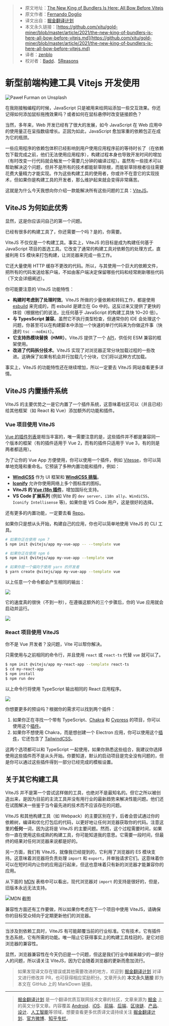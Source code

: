> * 原文地址：[The New King of Bundlers Is Here: All Bow Before Vitejs](https://blog.bitsrc.io/the-new-king-of-bundlers-is-here-all-bow-before-vitejs-fe6f42c97ce9)
> * 原文作者：[Fernando Doglio](https://medium.com/@deleteman123)
> * 译文出自：[掘金翻译计划](https://github.com/xitu/gold-miner)
> * 本文永久链接：[https://github.com/xitu/gold-miner/blob/master/article/2021/the-new-king-of-bundlers-is-here-all-bow-before-vitejs.md](https://github.com/xitu/gold-miner/blob/master/article/2021/the-new-king-of-bundlers-is-here-all-bow-before-vitejs.md)
> * 译者：[zenblo](https://github.com/zenblo)
> * 校对者：[Badd](https://juejin.cn/user/1134351730353207)、[5Reasons](https://github.com/5Reasons)

# 新型前端构建工具 Vitejs 开发使用

![[Paweł Furman](https://unsplash.com/@pawelo81?utm_source=unsplash&utm_medium=referral&utm_content=creditCopyText) on [Unsplash](https://unsplash.com/s/photos/king?utm_source=unsplash&utm_medium=referral&utm_content=creditCopyText)](https://cdn-images-1.medium.com/max/13714/1*LlgpXcXbw-wEPTqxiRDDDw.jpeg)

在我刚接触编程的时候，JavaScript 只是被用来给网站添加一些交互效果。你还记得如何添加鼠标拖拽效果吗？或者如何在鼠标悬停时改变链接颜色？

当然，多年来，Web 开发已经有了很大的发展，如今 JavaScript 在 Web 应用中的使用量正在呈指数级增长。正因为如此，JavaScript 愈加笨重的依赖包正在成为它的瓶颈。

一些应用程序的依赖包体积已经影响到用户使用应用程序前的等待时长了（在依赖包下载完成之前，他们无法使用应用程序），构建过程本身也导致开发时间的增加（有时改变一行代码就会触发一个需要几分钟的编译过程）。虽然有一些技术可以帮助解决这个问题，但并不是所有的技术都能斩草除根，而能斩草除根者往往需要花费大量精力才能实现。作为这些构建工具的使用者，你或许不在意它的实现技术，但如果你是构建工具的开发者，那么维护起来就会变得非常痛苦。

这就是为什么今天我想向你介绍一款能解决所有这些问题的工具：[ViteJS](https://vitejs.dev/)。

## ViteJS 为何如此优秀

显然，这是你应该问自己的第一个问题。

已经有很多的构建工具了，你还需要一个吗？是的，你需要。

ViteJS 不仅仅是一个构建工具。事实上，ViteJS 的目标是成为构建任何基于 JavaScript 项目的首选工具。它改变了通常的构建工具对依赖包的处理方式，直接利用 ES 模块来打包构建，让浏览器来完成一些工作。

它还大量使用 HTTP 缓存不更改的代码。所以，与其使用一个巨大的依赖文件，把所有的代码发送给客户端，不如由客户端决定保留哪些代码和经常刷新哪些代码（下文会详细阐述）。

你可能要注意的 ViteJS 功能特性：

* **构建时考虑到了处理时效**。ViteJS 所做的少量依赖和转码工作，都是使用 [esbuild](https://esbuild.github.io/) 来完成的，而 esbuild 是建立在 Go 中的。这反过来又提供了更快的体验（根据他们的说法，比任何基于 JavaScript 的构建工具快 10~20 倍）。
* **与 TypesScript 兼容**。虽然它不执行类型检查，但通常你的 IDE 会处理这个问题，你甚至可以在构建脚本中添加一个快速的单行代码来为你做这件事（快速的 `tsc --noEmit`）。
* **它支持热模块替换（HMR）**。ViteJS 提供了一个 [API](https://vitejs.dev/guide/api-hmr.html#hot-data)，供任何 ESM 兼容的框架使用。
* **改进了代码拆分技术**。ViteJS 实现了对浏览器正常分块加载过程的一些改进。这确保了如果有机会并行加载几个分块，它们将以这种方式加载。

事实上，ViteJS 的功能特性还在继续增加，所以一定要去 ViteJS 网站查看更多详情。

## ViteJS 内置插件系统

ViteJS 的主要优势之一是它内置了一个插件系统，这意味着社区可以（并且已经）给其他框架（如 React 和 Vue）添加额外的功能和插件。

### Vue 项目使用 ViteJS

[Vue 的插件列表](https://github.com/vitejs/awesome-vite#vue)是相当丰富的，唯一需要注意的是，这些插件并不都是兼容同一个版本的框架（有的插件适用于 Vue 2，而有的插件只适用于 Vue 3，有的则是两者都适用）。

为了让你的 Vue App 方便使用，你可以使用一个插件，例如 [Vitesse](https://github.com/antfu/vitesse)，你可以简单地克隆和重命名。它预装了多种内置功能和插件，例如：

* [**WindiCSS**](https://github.com/windicss/windicss) 作为 UI 框架和 [**WindiCSS 排版**](https://windicss.netlify.app/guide/plugins.html#typography)。
* [**Iconify**](https://iconify.design/) 允许你使用网络上多个图标库的图标。
* **ViteJS 的 [Vue i18n 插件](https://github.com/intlify/vite-plugin-vue-i18n)**，增加国际化支持。
* **VS Code 扩展系列** (例如 Vite 的 `dev server`、`i18n ally`、`WindiCSS`、`Iconify Intellisense` 等)，如果你是 VS Code 用户，这是很好的选择。

还有更多的内置功能，一定要去看 [Repo](https://github.com/antfu/vitesse)。

如果你只是想从头开始，构建自己的应用，你也可以简单地使用 ViteJS 的 CLI 工具。

```bash
# 如果你正在使用 npm 7
$ npm init @vitejs/app my-vue-app -- --template vue 

# 如果你正在使用 npm 6
$ npm init @vitejs/app my-vue-app --template vue

# 如果你是一个偏向于使用 yarn 的开发者
$ yarn create @vitejs/app my-vue-app --template vue
```

以上任意一个命令都会产生相同的输出：

![](https://cdn-images-1.medium.com/max/2860/1*2pPul6Se15bcLeUJpwTHDA.png)

它的速度真的很快（不到一秒），在遵循这额外的三个步骤后，你的 Vue 应用就会启动并运行。

![](https://cdn-images-1.medium.com/max/2092/1*hfPIpmBPpAffHUcwhMa1Qg.png)

### React 项目使用 ViteJS

你不是 Vue 开发者？没问题，Vite 可以帮你解决。

只需使用与之前相同的命令行，并且使用 `react` 或 `react-ts` 代替 `vue` 就可以了。

```bash
$ npm init @vitejs/app my-react-app --template react-ts
$ cd my-react-app
$ npm install
$ npm run dev
```

以上命令行将使用 TypeScript 输出相同的 React 应用程序。

![](https://cdn-images-1.medium.com/max/2368/1*UMWnw5t9qw1Lj2Ffo-UxLA.png)

你想要更多的预设吗？根据你的需求可以找到两个插件：

1. 如果你正在寻找一个带有 TypeScript、[Chakra](https://chakra-ui.com/) 和 [Cypress](https://www.cypress.io/) 的项目，你可以使用这个[插件](https://github.com/Dieman89/vite-reactts-chakra-starter)。
2. 如果你不想使用 Chakra，而是想创建一个 Electron 应用，你可以使用这个[插件](https://github.com/maxstue/vite-reactts-electron-starter)，它还包含了 [TailwindCSS](https://tailwindcss.com/)。

这两个选项都可以和 TypeScript 一起使用，如果你熟悉这些组合，我建议你选择使用这些插件而不是从头开始。你要知道，默认的启动项目是完全没有问题的，但是你可以通过这些插件得到一部分已经完成的模板设置。

## 关于其它构建工具

ViteJS 并不是第一个尝试这样做的工具，也绝对不是最知名的。但它之所以被创造出来，是因为目前的主流工具并没有用行业的最新趋势来解决性能问题。他们还在试图解决一些鉴于当今最先进的技术而不应该存在的问题。

ViteJS 和其他构建工具（如 Webpack）的主要区别在于，后者会尝试通过你的依赖树，编译和优化打包后的代码，以更好地让任何浏览器获取你的代码。注意这里的**任何**一词，因为这将是 ViteJS 的主要问题。然而，这个过程需要时间，如果你一直在使用这些成熟的构建工具，你可能知道我的意思。它需要一段时间，但最终的结果对任何浏览器来说都是好的。

另一方面，我们有 ViteJS，就像我已经提到的，它利用了浏览器的 ES 模块支持。这意味着浏览器将负责处理 `import` 和 `export`，并单独请求它们。这意味着你可以在短时间内让你的应用运行起来，但这也意味着只有新的浏览器才能兼容你的应用。

从下面的 [MDN](https://developer.mozilla.org/en-US/docs/Web/JavaScript/Guide/Modules) 表格中可以看出，现代浏览器对 `import` 的支持是很好的，但是，旧版本永远无法支持。

![MDN 截图](https://cdn-images-1.medium.com/max/4020/1*A3skPd6C2oiKF743LgwO0A.png)

兼容性方面还有工作要做，所以如果你考虑在下一个项目中使用 ViteJS，请确保你的目标受众倾向于定期更新他们的浏览器。

---

当涉及到依赖工具时，ViteJS 有可能颠覆当前的行业标准。它有技术，它有插件生态系统，它有所需的功能。唯一阻止它获得事实上的构建工具桂冠的，是它对旧浏览器的兼容性。

显然，浏览器兼容性在今天仍旧是一个问题，但这是我们行业中越来越少的一部分人的问题，所以请关注 ViteJS，因为它会随着浏览器的更新而愈加流行。

> 如果发现译文存在错误或其他需要改进的地方，欢迎到 [掘金翻译计划](https://github.com/xitu/gold-miner) 对译文进行修改并 PR，也可获得相应奖励积分。文章开头的 **本文永久链接** 即为本文在 GitHub 上的 MarkDown 链接。

---

> [掘金翻译计划](https://github.com/xitu/gold-miner) 是一个翻译优质互联网技术文章的社区，文章来源为 [掘金](https://juejin.im) 上的英文分享文章。内容覆盖 [Android](https://github.com/xitu/gold-miner#android)、[iOS](https://github.com/xitu/gold-miner#ios)、[前端](https://github.com/xitu/gold-miner#前端)、[后端](https://github.com/xitu/gold-miner#后端)、[区块链](https://github.com/xitu/gold-miner#区块链)、[产品](https://github.com/xitu/gold-miner#产品)、[设计](https://github.com/xitu/gold-miner#设计)、[人工智能](https://github.com/xitu/gold-miner#人工智能)等领域，想要查看更多优质译文请持续关注 [掘金翻译计划](https://github.com/xitu/gold-miner)、[官方微博](http://weibo.com/juejinfanyi)、[知乎专栏](https://zhuanlan.zhihu.com/juejinfanyi)。

